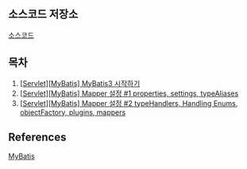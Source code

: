 ## 소스코드 저장소
[소스코드](https://github.com/yonghwankim-dev/mybatis_study)

## 목차
1.  [\[Servlet\]\[MyBatis\] MyBatis3 시작하기](https://yonghwankim-dev.tistory.com/239)
2.  [\[Servlet\]\[MyBatis\] Mapper 설정 #1 properties, settings, typeAliases](https://yonghwankim-dev.tistory.com/248)
3.  [\[Servlet\]\[MyBatis\] Mapper 설정 #2 typeHandlers, Handling Enums, objectFactory, plugins, mappers](https://yonghwankim-dev.tistory.com/249)

## References
[MyBatis](https://mybatis.org/mybatis-3/)